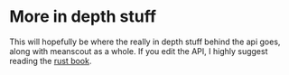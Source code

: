 # More in depth stuff

This will hopefully be where the really in depth stuff behind the api goes, along with meanscout as a whole.
If you edit the API, I highly suggest reading the [rust book](https://docs.rust-lang.org/book).